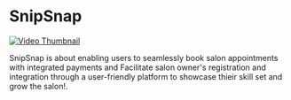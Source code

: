 # SnipSnap

[![Video Thumbnail]("")](https://github.com/vinayak1809/Book-a-Barber/assets/63184281/1565d4c0-10cc-4927-9cc7-5acb2bc7e5f8)

SnipSnap is about enabling users to seamlessly book salon appointments with integrated payments and Facilitate salon owner's registration and integration through a user-friendly platform to showcase thieir skill set and grow the salon!.








